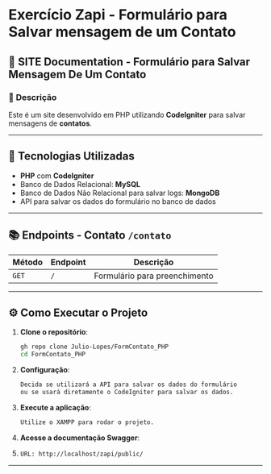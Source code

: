 # Exercício Zapi - Formulário para Salvar mensagem de um Contato

## 📄 SITE Documentation - Formulário para Salvar Mensagem De Um Contato

### 📝 **Descrição**

Este é um site desenvolvido em PHP utilizando **CodeIgniter** para salvar mensagens de **contatos**.  

---

## 🚀 Tecnologias Utilizadas

- **PHP** com **CodeIgniter**  
- Banco de Dados Relacional: **MySQL**  
- Banco de Dados Não Relacional para salvar logs: **MongoDB**  
- API para salvar os dados do formulário no banco de dados  

---

## 📚 Endpoints - Contato `/contato`

| Método  | Endpoint | Descrição                       |
|---------|----------|---------------------------------|
| `GET`   | `/`      | Formulário para preenchimento  |

---

## ⚙️ Como Executar o Projeto

1. **Clone o repositório**:  
   ```bash
   gh repo clone Julio-Lopes/FormContato_PHP
   cd FormContato_PHP
   ```
2. **Configuração**:
   ```bash
   Decida se utilizará a API para salvar os dados do formulário  
   ou se usará diretamente o CodeIgniter para salvar os dados.  
   ```
4. **Execute a aplicação**:
   ```bash
   Utilize o XAMPP para rodar o projeto.
   ```
6. **Acesse a documentação Swagger**:
7. ```bash  
   URL: http://localhost/zapi/public/
   ```
---
